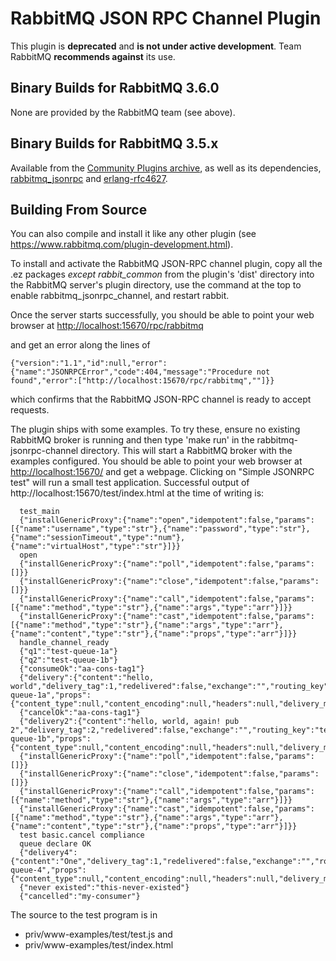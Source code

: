 # RabbitMQ JSON RPC Channel Plugin

This plugin is **deprecated** and **is not under active development**. Team RabbitMQ **recommends
against** its use.

## Binary Builds for RabbitMQ 3.6.0

None are provided by the RabbitMQ team (see above).

## Binary Builds for RabbitMQ 3.5.x

Available from the [Community Plugins archive](https://www.rabbitmq.com/community-plugins/),
as well as its dependencies, [rabbitmq_jsonrpc](https://www.rabbitmq.com/community-plugins/v3.5.x/rabbitmq_jsonrpc-3.5.x-c34cb475.ez) and [erlang-rfc4627](https://www.rabbitmq.com/community-plugins/v3.5.x/rfc4627_jsonrpc-3.5.x-git5e67120.ez).

## Building From Source

You can also compile and install it like any other plugin (see
https://www.rabbitmq.com/plugin-development.html).

To install and activate the RabbitMQ JSON-RPC channel plugin, copy all
the .ez packages *except rabbit_common* from the plugin's 'dist'
directory into the RabbitMQ server's plugin directory, use the command
at the top to enable rabbitmq_jsonrpc_channel, and restart rabbit.

Once the server starts successfully, you should be able to point your
web browser at [http://localhost:15670/rpc/rabbitmq](http://localhost:15670/rpc/rabbitmq)

and get an error along the lines of

```
{"version":"1.1","id":null,"error":{"name":"JSONRPCError","code":404,"message":"Procedure not found","error":["http://localhost:15670/rpc/rabbitmq",""]}}
```

which confirms that the RabbitMQ JSON-RPC channel is ready to accept
requests.


The plugin ships with some examples. To try these, ensure no existing
RabbitMQ broker is running and then type 'make run' in the
rabbitmq-jsonrpc-channel directory. This will start a RabbitMQ broker
with the examples configured. You should be able to point your web
browser at [http://localhost:15670/](http://localhost:15670/)
and get a webpage. Clicking on "Simple JSONRPC test" will run a small
test application. Successful output of http://localhost:15670/test/index.html
at the time of writing is:

```
  test_main
  {"installGenericProxy":{"name":"open","idempotent":false,"params":[{"name":"username","type":"str"},{"name":"password","type":"str"},{"name":"sessionTimeout","type":"num"},{"name":"virtualHost","type":"str"}]}}
  open
  {"installGenericProxy":{"name":"poll","idempotent":false,"params":[]}}
  {"installGenericProxy":{"name":"close","idempotent":false,"params":[]}}
  {"installGenericProxy":{"name":"call","idempotent":false,"params":[{"name":"method","type":"str"},{"name":"args","type":"arr"}]}}
  {"installGenericProxy":{"name":"cast","idempotent":false,"params":[{"name":"method","type":"str"},{"name":"args","type":"arr"},{"name":"content","type":"str"},{"name":"props","type":"arr"}]}}
  handle_channel_ready
  {"q1":"test-queue-1a"}
  {"q2":"test-queue-1b"}
  {"consumeOk":"aa-cons-tag1"}
  {"delivery":{"content":"hello, world","delivery_tag":1,"redelivered":false,"exchange":"","routing_key":"test-queue-1a","props":{"content_type":null,"content_encoding":null,"headers":null,"delivery_mode":null,"priority":null,"correlation_id":null,"reply_to":null,"expiration":null,"message_id":null,"timestamp":null,"type":null,"user_id":null,"app_id":null,"cluster_id":null}}}
  {"cancelOk":"aa-cons-tag1"}
  {"delivery2":{"content":"hello, world, again! pub 2","delivery_tag":2,"redelivered":false,"exchange":"","routing_key":"test-queue-1b","props":{"content_type":null,"content_encoding":null,"headers":null,"delivery_mode":null,"priority":null,"correlation_id":null,"reply_to":"something22","expiration":null,"message_id":null,"timestamp":null,"type":null,"user_id":null,"app_id":null,"cluster_id":null}}}
  {"installGenericProxy":{"name":"poll","idempotent":false,"params":[]}}
  {"installGenericProxy":{"name":"close","idempotent":false,"params":[]}}
  {"installGenericProxy":{"name":"call","idempotent":false,"params":[{"name":"method","type":"str"},{"name":"args","type":"arr"}]}}
  {"installGenericProxy":{"name":"cast","idempotent":false,"params":[{"name":"method","type":"str"},{"name":"args","type":"arr"},{"name":"content","type":"str"},{"name":"props","type":"arr"}]}}
  test basic.cancel compliance
  queue declare OK
  {"delivery4":{"content":"One","delivery_tag":1,"redelivered":false,"exchange":"","routing_key":"test-queue-4","props":{"content_type":null,"content_encoding":null,"headers":null,"delivery_mode":null,"priority":null,"correlation_id":null,"reply_to":null,"expiration":null,"message_id":null,"timestamp":null,"type":null,"user_id":null,"app_id":null,"cluster_id":null}}}
  {"never existed":"this-never-existed"}
  {"cancelled":"my-consumer"}
```

The source to the test program is in

 * priv/www-examples/test/test.js and
 * priv/www-examples/test/index.html
